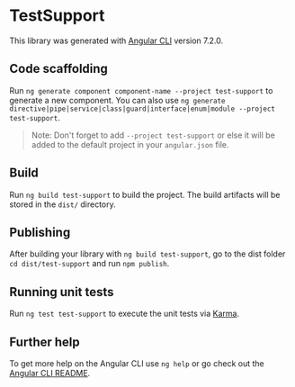 # TestSupport

This library was generated with [Angular CLI](https://github.com/angular/angular-cli) version 7.2.0.

## Code scaffolding

Run `ng generate component component-name --project test-support` to generate a new component. You can also use `ng generate directive|pipe|service|class|guard|interface|enum|module --project test-support`.
> Note: Don't forget to add `--project test-support` or else it will be added to the default project in your `angular.json` file. 

## Build

Run `ng build test-support` to build the project. The build artifacts will be stored in the `dist/` directory.

## Publishing

After building your library with `ng build test-support`, go to the dist folder `cd dist/test-support` and run `npm publish`.

## Running unit tests

Run `ng test test-support` to execute the unit tests via [Karma](https://karma-runner.github.io).

## Further help

To get more help on the Angular CLI use `ng help` or go check out the [Angular CLI README](https://github.com/angular/angular-cli/blob/master/README.md).
